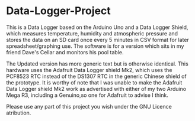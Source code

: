 # Data-Logger-Project

This is a Data Logger based on the Arduino Uno and a Data Logger Shield, which measures temperature, humidity and atmospheric pressure and stores the data on an SD card once every 5 minutes in CSV format for later spreadsheet/graphing use. The software is for a version which sits in my friend Dave's Cellar and monitors his pool table.

The Updated version has more generic text but is otherwise identical. This hardware uses the Adafruit Data Logger shield Mk2, which uses the PCF8523 RTC instead of the DS1307 RTC in the generic Chinese shield of the prototype. It is worthy of note that I was unable to make the Adafruit Data Logger shield Mk2 work as advertised with either of my two Arduino Mega R3, including a Genuino,so one for Adafruit to advise I think.

Please use any part of this project you wish under the GNU Licence atribution.
